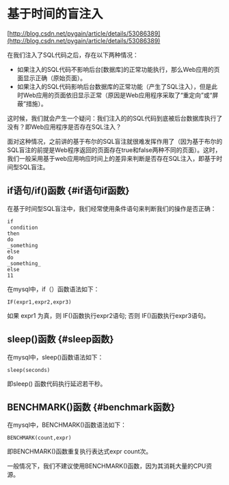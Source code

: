 # 基于时间的盲注入

[http://blog.csdn.net/pygain/article/details/53086389](http://blog.csdn.net/pygain/article/details/53086389)

在我们注入了SQL代码之后，存在以下两种情况：

* 如果注入的SQL代码不影响后台\[数据库\]的正常功能执行，那么Web应用的页面显示正确（原始页面）。
* 如果注入的SQL代码影响后台数据库的正常功能（产生了SQL注入），但是此时Web应用的页面依旧显示正常（原因是Web应用程序采取了“重定向”或“屏蔽”措施）。

这时候，我们就会产生一个疑问：我们注入的的SQL代码到底被后台数据库执行了没有？即Web应用程序是否存在SQL注入？

面对这种情况，之前讲的基于布尔的SQL盲注就很难发挥作用了（因为基于布尔的SQL盲注的前提是Web程序返回的页面存在true和false两种不同的页面）。这时，我们一般采用基于web应用响应时间上的差异来判断是否存在SQL注入，即基于时间型SQL盲注。

## if语句/if\(\)函数 {#if语句if函数}

在基于时间型SQL盲注中，我们经常使用条件语句来判断我们的操作是否正确：

```text
if
 condition 
then
do
_something 
else
do
_something_
else
11
```

在mysql中，if（）函数语法如下：

```text
IF(expr1,expr2,expr3)
```

如果 expr1 为真，则 IF\(\)函数执行expr2语句; 否则 IF\(\)函数执行expr3语句。

## sleep\(\)函数 {#sleep函数}

在mysql中，sleep\(\)函数语法如下：

```text
sleep(seconds)
```

即sleep\(\) 函数代码执行延迟若干秒。

## BENCHMARK\(\)函数 {#benchmark函数}

在mysql中，BENCHMARK\(\)函数语法如下：

```text
BENCHMARK(count,expr)
```

即BENCHMARK\(\)函数重复执行表达式expr count次。

一般情况下，我们不建议使用BENCHMARK\(\)函数，因为其消耗大量的CPU资源。

